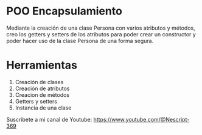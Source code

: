 # POO Encapsulamiento
Mediante la creación de una clase Persona con varios atributos y métodos, creo los getters y setters de los atributos para poder crear un constructor y poder hacer uso de la clase Persona de una forma segura.

# Herramientas
1. Creación de clases
2. Creación de atributos
3. Creacion de métodos
4. Getters y setters
5. Instancia de una clase


Suscribete a mi canal de Youtube: https://www.youtube.com/@Nescript-369
